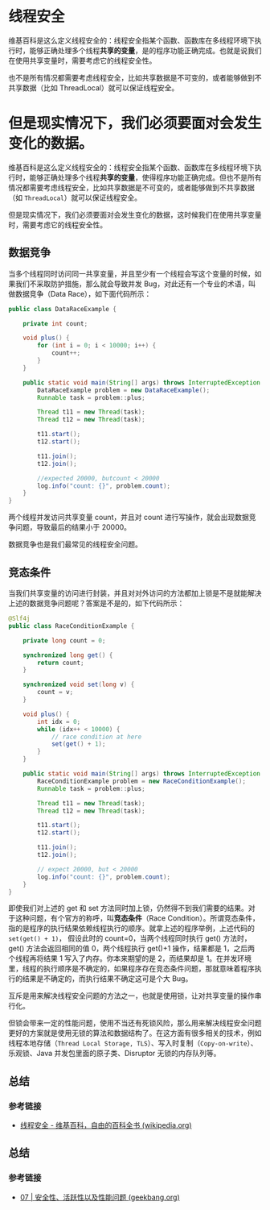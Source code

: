 # 线程安全

维基百科是这么定义线程安全的：线程安全指某个函数、函数库在多线程环境下执行时，能够正确处理多个线程**共享的变量**，是的程序功能正确完成。也就是说我们在使用共享变量时，需要考虑它的线程安全性。

也不是所有情况都需要考虑线程安全，比如共享数据是不可变的，或者能够做到不共享数据（比如 ThreadLocal）就可以保证线程安全。

但是现实情况下，我们必须要面对会发生变化的数据。
=======
维基百科是这么定义线程安全的：线程安全指某个函数、函数库在多线程环境下执行时，能够正确处理多个线程**共享的变量**，使得程序功能正确完成。但也不是所有情况都需要考虑线程安全，比如共享数据是不可变的，或者能够做到不共享数据（如 `ThreadLocal`）就可以保证线程安全。

但是现实情况下，我们必须要面对会发生变化的数据，这时候我们在使用共享变量时，需要考虑它的线程安全性。

## 数据竞争

当多个线程同时访问同一共享变量，并且至少有一个线程会写这个变量的时候，如果我们不采取防护措施，那么就会导致并发 Bug，对此还有一个专业的术语，叫做数据竞争（Data Race），如下面代码所示：

```java
public class DataRaceExample {

    private int count;

    void plus() {
        for (int i = 0; i < 10000; i++) {
            count++;
        }
    }

    public static void main(String[] args) throws InterruptedException {
        DataRaceExample problem = new DataRaceExample();
        Runnable task = problem::plus;

        Thread t11 = new Thread(task);
        Thread t12 = new Thread(task);

        t11.start();
        t12.start();

        t11.join();
        t12.join();

        //expected 20000, butcount < 20000
        log.info("count: {}", problem.count);
    }
}
```

两个线程并发访问共享变量 count，并且对 count 进行写操作，就会出现数据竞争问题，导致最后的结果小于 20000。

数据竞争也是我们最常见的线程安全问题。

## 竞态条件

当我们共享变量的访问进行封装，并且对对外访问的方法都加上锁是不是就能解决上述的数据竞争问题呢？答案是不是的，如下代码所示：

```java
@Slf4j
public class RaceConditionExample {

    private long count = 0;

    synchronized long get() {
        return count;
    }

    synchronized void set(long v) {
        count = v;
    }

    void plus() {
        int idx = 0;
        while (idx++ < 10000) {
            // race condition at here
            set(get() + 1);
        }
    }

    public static void main(String[] args) throws InterruptedException {
        RaceConditionExample problem = new RaceConditionExample();
        Runnable task = problem::plus;

        Thread t11 = new Thread(task);
        Thread t12 = new Thread(task);

        t11.start();
        t12.start();

        t11.join();
        t12.join();

        // expect 20000, but < 20000
        log.info("count: {}", problem.count);
    }
}
```

即使我们对上述的 get 和 set 方法同时加上锁，仍然得不到我们需要的结果。对于这种问题，有个官方的称呼，叫**竞态条件**（Race Condition）。所谓竞态条件，指的是程序的执行结果依赖线程执行的顺序。就拿上述的程序举例，上述代码的 `set(get() + 1)`，	假设此时的 count=0，当两个线程同时执行 get() 方法时，get() 方法会返回相同的值 0，两个线程执行 get()+1 操作，结果都是 1，之后两个线程再将结果 1 写入了内存。你本来期望的是 2，而结果却是 1。在并发环境里，线程的执行顺序是不确定的，如果程序存在竞态条件问题，那就意味着程序执行的结果是不确定的，而执行结果不确定这可是个大 Bug。

互斥是用来解决线程安全问题的方法之一，也就是使用锁，让对共享变量的操作串行化。

但锁会带来一定的性能问题，使用不当还有死锁风险，那么用来解决线程安全问题更好的方案就是使用无锁的算法和数据结构了。在这方面有很多相关的技术，例如线程本地存储（`Thread Local Storage, TLS`）、写入时复制（`Copy-on-write`）、乐观锁、Java 并发包里面的原子类、Disruptor 无锁的内存队列等。

## 总结
### 参考链接

- [线程安全 - 维基百科，自由的百科全书 (wikipedia.org)](https://zh.wikipedia.org/zh-hans/线程安全)

## 总结

### 参考链接

- [07 | 安全性、活跃性以及性能问题 (geekbang.org)](https://time.geekbang.org/column/article/85702)